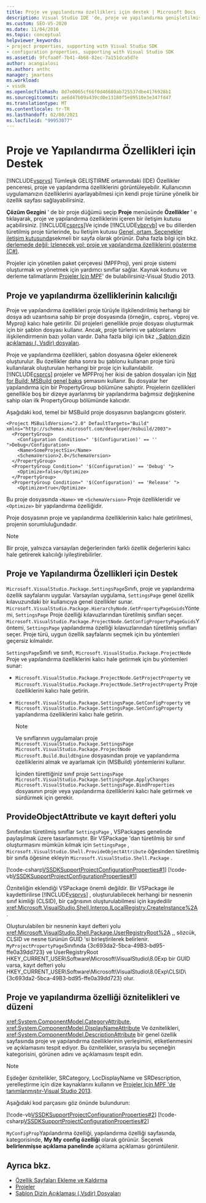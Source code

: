 ```yaml
---
title: Proje ve yapılandırma özellikleri için destek | Microsoft Docs
description: Visual Studio IDE 'de, proje ve yapılandırma genişletilmiş özelliklerini görüntüleyebilen kendi proje türü için bir özellik sayfası sağlamayı öğrenin.
ms.custom: SEO-VS-2020
ms.date: 11/04/2016
ms.topic: conceptual
helpviewer_keywords:
- project properties, supporting with Visual Studio SDK
- configuration properties, supporting with Visual Studio SDK
ms.assetid: 9fcfaa0f-7b41-4b68-82ec-7a151dca5d7e
author: acangialosi
ms.author: anthc
manager: jmartens
ms.workload:
- vssdk
ms.openlocfilehash: 8d7e0065cf66f0d46680ab725537dbe4176928b1
ms.sourcegitcommit: ae6d47b09a439cd0e13180f5e89510e3e347fd47
ms.translationtype: MT
ms.contentlocale: tr-TR
ms.lasthandoff: 02/08/2021
ms.locfileid: "99953077"
---
```

# <a name="support-for-project-and-configuration-properties"></a>Proje ve Yapılandırma Özellikleri için Destek
 [!INCLUDE[vsprvs](../../code-quality/includes/vsprvs_md.md)] Tümleşik GELIŞTIRME ortamındaki (IDE) Özellikler penceresi, proje ve yapılandırma özelliklerini görüntüleyebilir. Kullanıcının uygulamanızın özelliklerini ayarlayabilmesi için kendi proje türüne yönelik bir özellik sayfası sağlayabilirsiniz.

 **Çözüm Gezgini** ' de bir proje düğümü seçip **Proje** menüsünde **Özellikler** ' e tıklayarak, proje ve yapılandırma özelliklerini içeren bir iletişim kutusu açabilirsiniz. [!INCLUDE[csprcs](../../data-tools/includes/csprcs_md.md)]Ve içinde [!INCLUDE[vbprvb](../../code-quality/includes/vbprvb_md.md)] ve bu dillerden türetilmiş proje türlerinde, bu Iletişim kutusu [Genel, ortam, Seçenekler iletişim kutusunda](../../ide/reference/general-environment-options-dialog-box.md)sekmeli bir sayfa olarak görünür. Daha fazla bilgi için bkz. [derlemede değil: Izlenecek yol: proje ve yapılandırma özelliklerini gösterme (C#)](/previous-versions/bb166517(v=vs.100)).

 Projeler için yönetilen paket çerçevesi (MPFProj), yeni proje sistemi oluşturmak ve yönetmek için yardımcı sınıflar sağlar. Kaynak kodunu ve derleme talimatlarını [Projeler Için MPF](https://github.com/tunnelvisionlabs/MPFProj10)' de bulabilirsiniz-Visual Studio 2013.

## <a name="persistence-of-project-and-configuration-properties"></a>Proje ve yapılandırma özelliklerinin kalıcılığı
 Proje ve yapılandırma özellikleri proje türüyle ilişkilendirilmiş herhangi bir dosya adı uzantısına sahip bir proje dosyasında (örneğin,. csproj,. vbproj ve. Myproj) kalıcı hale getirilir. Dil projeleri genellikle proje dosyası oluşturmak için bir şablon dosyası kullanır. Ancak, proje türlerini ve şablonlarını ilişkilendirmenin bazı yolları vardır. Daha fazla bilgi için bkz [. Şablon dizin açıklaması (. Vsdir) dosyaları](../../extensibility/internals/template-directory-description-dot-vsdir-files.md).

 Proje ve yapılandırma özellikleri, şablon dosyasına öğeler eklenerek oluşturulur. Bu özellikler daha sonra bu şablonu kullanan proje türü kullanılarak oluşturulan herhangi bir proje için kullanılabilir. [!INCLUDE[csprcs](../../data-tools/includes/csprcs_md.md)] projeler ve MPFProj her ikisi de şablon dosyaları için [Not for Build: MSBuild genel bakış](/previous-versions/visualstudio/visual-studio-2008/ms171452(v=vs.90)) şemasını kullanır. Bu dosyalar her yapılandırma için bir PropertyGroup bölümüne sahiptir. Projelerin özellikleri genellikle boş bir dizeye ayarlanmış bir yapılandırma bağımsız değişkenine sahip olan ilk PropertyGroup bölümünde kalıcıdır.

 Aşağıdaki kod, temel bir MSBuild proje dosyasının başlangıcını gösterir.

```
<Project MSBuildVersion="2.0" DefaultTargets="Build" xmlns="http://schemas.microsoft.com/developer/msbuild/2003">
  <PropertyGroup>
    <Configuration Condition=" '$(Configuration)' == '' ">Debug</Configuration>
    <Name>SomeProjectSix</Name>
    <SchemaVersion>2.0</SchemaVersion>
  </PropertyGroup>
  <PropertyGroup Condition=" '$(Configuration)' == 'Debug' ">
    <Optimize>false</Optimize>
  </PropertyGroup>
  <PropertyGroup Condition=" '$(Configuration)' == 'Release' ">
    <Optimize>true</Optimize>
```

 Bu proje dosyasında `<Name>` ve `<SchemaVersion>` Proje özellikleridir ve `<Optimize>` bir yapılandırma özelliğidir.

 Proje dosyasının proje ve yapılandırma özelliklerinin kalıcı hale getirilmesi, projenin sorumluluğundadır.

> [!NOTE]
> Bir proje, yalnızca varsayılan değerlerinden farklı özellik değerlerini kalıcı hale getirerek kalıcılığı iyileştirebilirler.

## <a name="support-for-project-and-configuration-properties"></a>Proje ve Yapılandırma Özellikleri için Destek
 `Microsoft.VisualStudio.Package.SettingsPage`Sınıfı, proje ve yapılandırma özellik sayfalarını uygular. Varsayılan uygulama, `SettingsPage` genel özellik kılavuzundaki bir kullanıcıya genel özellikler sunar. `Microsoft.VisualStudio.Package.HierarchyNode.GetPropertyPageGuids`Yöntemi, `SettingsPage` Proje özelliği kılavuzlarından türetilmiş sınıfları seçer. `Microsoft.VisualStudio.Package.ProjectNode.GetConfigPropertyPageGuids`Yöntemi, `SettingsPage` yapılandırma özelliği kılavuzlarından türetilmiş sınıfları seçer. Proje türü, uygun özellik sayfalarını seçmek için bu yöntemleri geçersiz kılmalıdır.

 `SettingsPage`Sınıfı ve sınıfı, `Microsoft.VisualStudio.Package.ProjectNode` Proje ve yapılandırma özelliklerini kalıcı hale getirmek için bu yöntemleri sunar:

- `Microsoft.VisualStudio.Package.ProjectNode.GetProjectProperty` ve `Microsoft.VisualStudio.Package.ProjectNode.SetProjectProperty` Proje özelliklerini kalıcı hale getirin.

- `Microsoft.VisualStudio.Package.SettingsPage.GetConfigProperty` ve `Microsoft.VisualStudio.Package.SettingsPage.SetConfigProperty` yapılandırma özelliklerini kalıcı hale getirin.

  > [!NOTE]
  > Ve sınıflarının uygulamaları proje `Microsoft.VisualStudio.Package.SettingsPage` `Microsoft.VisualStudio.Package.ProjectNode` `Microsoft.Build.BuildEngine` dosyasından proje ve yapılandırma özelliklerini almak ve ayarlamak için (MSBuild) yöntemlerini kullanır.

  İçinden türettiğiniz sınıf proje `SettingsPage` `Microsoft.VisualStudio.Package.SettingsPage.ApplyChanges` `Microsoft.VisualStudio.Package.SettingsPage.BindProperties` dosyasının proje veya yapılandırma özelliklerini kalıcı hale getirmek ve sürdürmek için gerekir.

## <a name="provideobjectattribute-and-registry-path"></a>ProvideObjectAttribute ve kayıt defteri yolu
 Sınıfından türetilmiş sınıflar `SettingsPage` , VSPackages genelinde paylaşılmak üzere tasarlanmıştır. Bir VSPackage 'dan türetilmiş bir sınıf oluşturmasını mümkün kılmak için `SettingsPage` , `Microsoft.VisualStudio.Shell.ProvideObjectAttribute` öğesinden türetilmiş bir sınıfa öğesine ekleyin `Microsoft.VisualStudio.Shell.Package` .

 [!code-csharp[VSSDKSupportProjectConfigurationProperties#1](../../extensibility/internals/codesnippet/CSharp/support-for-project-and-configuration-properties_1.cs)]
 [!code-vb[VSSDKSupportProjectConfigurationProperties#1](../../extensibility/internals/codesnippet/VisualBasic/support-for-project-and-configuration-properties_1.vb)]

 Özniteliğin eklendiği VSPackage önemli değildir. Bir VSPackage ile kaydettirilirse [!INCLUDE[vsprvs](../../code-quality/includes/vsprvs_md.md)] , oluşturulabilecek herhangi bir nesnenin sınıf kimliği (CLSID), bir çağrısının oluşturulabilmesi için kaydedilir <xref:Microsoft.VisualStudio.Shell.Interop.ILocalRegistry.CreateInstance%2A> .

 Oluşturulabilen bir nesnenin kayıt defteri yolu <xref:Microsoft.VisualStudio.Shell.Package.UserRegistryRoot%2A> ,, sözcük, CLSID ve nesne türünün GUID 'si birleştirilerek belirlenir. `MyProjectPropertyPage`Sınıfında {3c693da2-5bca-49B3-bd95-ffe0a39dd723} ve UserRegistryRoot HKEY_CURRENT_USER\Software\Microsoft\VisualStudio\8.0Exp bir GUID varsa, kayıt defteri yolu HKEY_CURRENT_USER\Software\Microsoft\VisualStudio\8.0Exp\CLSID\\ {3c693da2-5bca-49B3-bd95-ffe0a39dd723} olur.

## <a name="project-and-configuration-property-attributes-and-layout"></a>Proje ve yapılandırma özelliği öznitelikleri ve düzeni
 <xref:System.ComponentModel.CategoryAttribute>, <xref:System.ComponentModel.DisplayNameAttribute> Ve öznitelikleri, <xref:System.ComponentModel.DescriptionAttribute> bir genel özellik sayfasında proje ve yapılandırma özelliklerinin yerleşimini, etiketlenmesini ve açıklamasını tespit ediyor. Bu öznitelikler, sırasıyla bu seçeneğin kategorisini, görünen adını ve açıklamasını tespit edin.

> [!NOTE]
> Eşdeğer öznitelikler, SRCategory, LocDisplayName ve SRDescription, yerelleştirme için dize kaynaklarını kullanın ve [Projeler Için MPF 'de tanımlanmıştır-Visual Studio 2013](https://github.com/tunnelvisionlabs/MPFProj10).

 Aşağıdaki kod parçasını göz önünde bulundurun:

 [!code-vb[VSSDKSupportProjectConfigurationProperties#2](../../extensibility/internals/codesnippet/VisualBasic/support-for-project-and-configuration-properties_2.vb)]
 [!code-csharp[VSSDKSupportProjectConfigurationProperties#2](../../extensibility/internals/codesnippet/CSharp/support-for-project-and-configuration-properties_2.cs)]

 `MyConfigProp`Yapılandırma özelliği, yapılandırma özelliği sayfasında, kategorisinde, **My My** **config özelliği** olarak görünür. Seçenek **belirlenmişse açıklama panelinde** açıklama açıklaması görüntülenir.

## <a name="see-also"></a>Ayrıca bkz.
- [Özellik Sayfaları Ekleme ve Kaldırma](../../extensibility/adding-and-removing-property-pages.md)
- [Projeler](../../extensibility/internals/projects.md)
- [Şablon Dizin Açıklaması (.Vsdir) Dosyaları](../../extensibility/internals/template-directory-description-dot-vsdir-files.md)